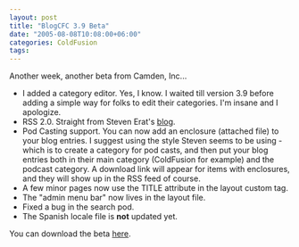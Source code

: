 ```yaml
---
layout: post
title: "BlogCFC 3.9 Beta"
date: "2005-08-08T10:08:00+06:00"
categories: ColdFusion 
tags: 
---
```


Another week, another beta from Camden, Inc...

<ul>
<li>I added a category editor. Yes, I know. I waited till version 3.9 before adding a simple way for folks to edit their categories. I'm insane and I apologize.
<li>RSS 2.0. Straight from Steven Erat's <a href="http://www.talkingtree.com/blog">blog</a>.
<li>Pod Casting support. You can now add an enclosure (attached file) to your blog entries. I suggest using the style Steven seems to be using - which is to create a category for pod casts, and then put your blog entries both in their main category (ColdFusion for example) and the podcast category. A download link will appear for items with enclosures, and they will show up in the RSS feed of course.
<li>A few minor pages now use the TITLE attribute in the layout custom tag.
<li>The "admin menu bar" now lives in the layout file.
<li>Fixed a bug in the search pod.
<li>The Spanish locale file is <b>not</b> updated yet.
</ul>
 
You can download the beta <a href="http://ray.camdenfamily.com/blogbeta.zip">here</a>.